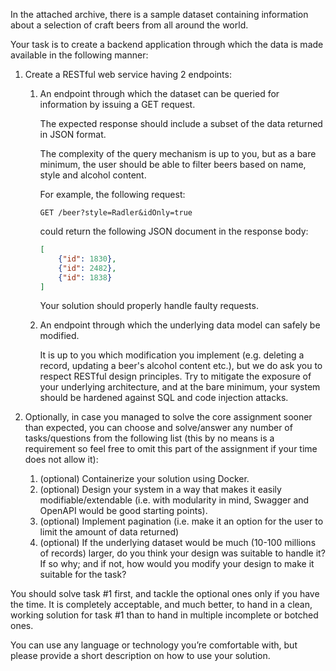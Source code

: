 In the attached archive, there is a sample dataset containing information about a selection of craft beers from all around the world.

Your task is to create a backend application through which the data is made available in the following manner:

1. Create a RESTful web service having 2 endpoints:

    1. An endpoint through which the dataset can be queried for information by issuing a GET request.
    
        The expected response should include a subset of the data returned in JSON format.
    
        The complexity of the query mechanism is up to you, but as a bare minimum, the user should be able to filter beers based on name, style and alcohol content.

        For example, the following request:

        `GET /beer?style=Radler&idOnly=true`

        could return the following JSON document in the response body:

        ```json
        [
            {"id": 1830},
            {"id": 2482},
            {"id": 1838}
        ]
        ```

        Your solution should properly handle faulty requests.

    2. An endpoint through which the underlying data model can safely be modified.

        It is up to you which modification you implement (e.g. deleting a record, updating a beer's alcohol content etc.), but we do ask you to respect RESTful design principles. Try to mitigate the exposure of your underlying architecture, and at the bare minimum, your system should be hardened against SQL and code injection attacks.

2. Optionally, in case you managed to solve the core assignment sooner than expected, you can choose and solve/answer any number of tasks/questions from the following list (this by no means is a requirement so feel free to omit this part of the assignment if your time does not allow it):

    1. (optional) Containerize your solution using Docker.
    2. (optional) Design your system in a way that makes it easily modifiable/extendable (i.e. with modularity in mind, Swagger and OpenAPI would be good starting points).
    3. (optional) Implement pagination (i.e. make it an option for the user to limit the amount of data returned)
    4. (optional) If the underlying dataset would be much (10-100 millions of records) larger, do you think your design was suitable to handle it? If so why; and if not, how would you modify your design to make it suitable for the task?

You should solve task #1 first, and tackle the optional ones only if you have the time. It is completely acceptable, and much better, to hand in a clean, working solution for task #1 than to hand in multiple incomplete or botched ones.

You can use any language or technology you’re comfortable with, but please provide a short description on how to use your solution.
